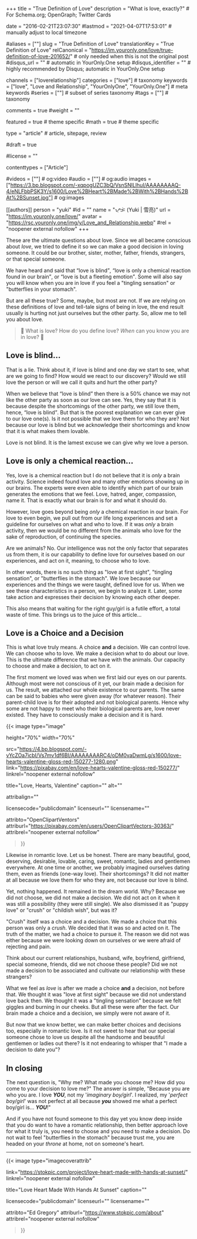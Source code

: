 +++
title = "True Definition of Love"
description = "What is love, exactly?"	# For Schema.org; OpenGraph; Twitter Cards

date = "2016-02-21T23:07:30"
#lastmod = "2021-04-07T17:53:01"                 # manually adjust to local timezone

#aliases = [""]
slug = "True Definition of Love"
translationKey = "True Definition of Love"
relCanonical = "https://im.youronly.one/love/true-definition-of-love-201652/"														# only needed when this is not the original post
#disqus_url = ""                                                    # automatic in YourOnly.One setup
#disqus_identifier = ""                                             # highly recommended by Disqus; automatic in YourOnly.One setup

channels = ["loverelationship"]
categories = ["love"]														# taxonomy
keywords = ["love", "Love and Relationship", "YourOnlyOne", "YourOnly.One"]															# meta keywords
#series = [""]																# subset of series taxonomy
#tags = [""]																	# taxonomy

comments = true
#weight = ""

featured = true															# theme specific
#math = true																	# theme specific

type = "article"                                                           # article, sitepage, review

#draft = true

#license = ""

contenttypes = ["Article"]

#videos = [""]																# og:video
#audio = [""]																# og:audio
images = ["https://3.bp.blogspot.com/-xqpogUZC3bQ/VsnSNlLlhuI/AAAAAAAAQ-4/eNLFbbPSK3Y/s1600/Love%2BHeart%2BMade%2BWith%2BHands%2BAt%2BSunset.jpg"]    # og:images

[[authors]]
person = "yuki"
#id = ""
name = "ᜌᜓᜃᜒ (Yuki | 雪亮)"
url = "https://im.youronly.one/love/"
avatar = "https://rsc.youronly.one/img/y/Love_and_Relationship.webp"
#rel = "noopener external nofollow"
+++

These are the ultimate questions about love. Since we all became conscious about *love*, we tried to define it so we can make a good decision in loving someone. It could be our brother, sister, mother, father, friends, strangers, or that special someone.

<!--more-->

We have heard and said that <q>love is blind</q>, <q>love is only a chemical reaction found in our brain</q>, or <q>love is but a fleeting emotion</q>. Some will also say you will know when you are in love if you feel a "tingling sensation" or "butterflies in your stomach".

But are all these true? Some, maybe, but most are not. If we are relying on these definitions of love and tell-tale signs of being in love, the end result usually is hurting not just ourselves but the other party. So, allow me to tell you about love.

> <span class="font-emoji text-red">&#x1F493;</span> What is love? How do you define love? <i>When</i> can you know you are in love? <span class="font-emoji text-red">&#x1F493;</span>

## Love is blind…
That is a lie. Think about it, if love is blind and one day we start to see, what are we going to find? How would we react to our discovery? Would we still love the person or will we call it quits and hurt the other party?

When we believe that <q>love is blind</q> then there is a 50% chance we may not like the other party as soon as our love can see. Yes, they say that it is because despite the shortcomings of the other party, we still love them, hence, <q>love is blind</q>. But that is the poorest explanation we can ever give to our love one(s). Is it not possible that we love them for who they are? Not because our love is blind but we acknowledge their shortcomings and know that it is what makes them lovable.

Love is not blind. It is the lamest excuse we can give why we love a person.

## Love is only a chemical reaction…
Yes, love is a chemical reaction but I do not believe that it is <i>only</i> a brain activity. Science indeed found love and many other emotions showing up in our brains. The experts were even able to identify which part of our brain generates the emotions that we feel. Love, hatred, anger, compassion, name it. That is exactly what our brain is for and what it should do.

However, love goes beyond being *only* a chemical reaction in our brain. For love to even begin, we pull out from our life long experiences and set a guideline for ourselves on what and who to love. If it was *only* a brain activity, then we would be no different from the animals who love for the sake of reproduction, of continuing the species.

Are we animals? No. Our intelligence was not the only factor that separates us from them, it is our capability to define love for ourselves based on our experiences, and act on it, meaning, to choose who to love.

In other words, there is no such thing as "love at first sight", "tingling sensation", or "butterflies in the stomach". We love because our experiences and the things we were taught, defined love for us. When we see these characteristics in a person, we begin to analyze it. Later, some take action and expresses their decision by knowing each other deeper.

This also means that waiting for the right guy/girl is a futile effort, a total waste of time. This brings us to the juice of this article…

## Love is a Choice and a Decision
This is what love truly means. A choice **and** a decision. We can control love. We can choose who to love. We make a decision what to do about our love. This is the ultimate difference that we have with the animals. Our capacity to choose and make a decision, to act on it.

The first moment we loved was when we first laid our eyes on our parents. Although most were not conscious of it yet, our brain made a decision for us. The result, we attached our whole existence to our parents. The same can be said to babies who were given away (for whatever reason). Their parent-child love is for their adopted and not biological parents. Hence why some are not happy to meet who their biological parents are, love never existed. They have to consciously make a decision and it is hard.

{{< image
  type="image"

  height="70%"
  width="70%"

  src="https://4.bp.blogspot.com/-vYcZOa7icbI/Vs7mv1df6BI/AAAAAAAARC4/oDM0vaDwmLg/s1600/love-hearts-valentine-gloss-red-150277-1280.png"
  link="https://pixabay.com/en/love-hearts-valentine-gloss-red-150277/"
  linkrel="noopener external nofollow"

  title="Love, Hearts, Valentine"
  caption=""
  alt=""

  attribalign=""

  licensecode="publicdomain"
  licenseurl=""
  licensename=""

  attribto="OpenClipartVentors"
  attriburl="https://pixabay.com/en/users/OpenClipartVectors-30363/"
  attribrel="noopener external nofollow"
>}}

Likewise in romantic love. Let us be honest. There are many beautiful, good, deserving, desirable, lovable, caring, sweet, romantic, ladies and gentlemen everywhere. At one time or another, we probably imagined ourselves dating them, even as friends (one-way love). Their shortcomings? It did not matter at all because we love them for who they are, not because our love is blind.

Yet, nothing happened. It remained in the dream world. Why? Because we did not choose, we did not make a decision. We did not act on it when it was still a possibility (they were still single). We also dismissed it as "puppy love" or "crush" or "childish wish", but was it?

"Crush" itself was a choice and a decision. We made a choice that this person was only a *crush*. We decided that it was so and acted on it. The truth of the matter, we had a choice to pursue it. The reason we did not was either because we were looking down on ourselves or we were afraid of rejecting and pain.

Think about our current relationships, husband, wife, boyfriend, girlfriend, special someone, friends, did we not choose these people? Did we not made a decision to be associated and cultivate our relationship with these strangers?

What we feel as *love* is after we made a choice **and** a decision, not before that. We thought it was "love at first sight" because we did not understand love back then. We thought it was a "tingling sensation" because we felt giggles and burning in our cheeks. But all these were after the fact. Our brain made a choice and a decision, we simply were not aware of it.

But now that we know better, we can make better choices and decisions too, especially in romantic love. Is it not sweet to hear that our special someone chose to love us despite all the handsome and beautiful gentlemen or ladies out there? Is it not endearing to whisper that "I made a decision to date you"?

## In closing
The next question is, "Why me? What made you choose me? How did you come to your decision to love me?" The answer is simple, "Because you are who you are. I love ***YOU***, not my '*imaginary boy/girl*'. I realized, my '*perfect boy/girl*' was not perfect at all because ***you*** showed me what a perfect boy/girl is… ***YOU***!"

And if you have not found someone to this day yet you know deep inside that you do want to have a romantic relationship, then better approach love for what it truly is, you need to choose and you need to make a decision. Do not wait to feel "butterflies in the stomach" because trust me, you are headed on your *throne* at home, not on someone's heart.

-------

{{< image
  type="imagecoverattrib"

  link="https://stokpic.com/project/love-heart-made-with-hands-at-sunset/"
  linkrel="noopener external nofollow"

  title="Love Heart Made With Hands At Sunset"
  caption=""

  licensecode="publicdomain"
  licenseurl=""
  licensename=""

  attribto="Ed Gregory"
  attriburl="https://www.stokpic.com/about"
  attribrel="noopener external nofollow"
>}}

